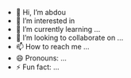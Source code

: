- 👋 Hi, I’m abdou
- 👀 I’m interested in 
- 🌱 I’m currently learning ...
- 💞️ I’m looking to collaborate on ...
- 📫 How to reach me ...
- 😄 Pronouns: ...
- ⚡ Fun fact: ...

<!---
ecobelmechri/ecobelmechri is a ✨ special ✨ repository because its `README.md` (this file) appears on your GitHub profile.
You can click the Preview link to take a look at your changes.
--->
